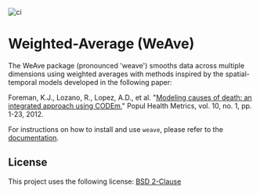 <!--- README template from https://github.com/scottydocs/README-template.md -->

![ci](https://github.com/ihmeuw-msca/weighted-average/actions/workflows/ci.yml/badge.svg)

# Weighted-Average (WeAve)

The WeAve package (pronounced 'weave') smooths data across multiple dimensions
using weighted averages with methods inspired by the spatial-temporal models
developed in the following paper:

Foreman, K.J., Lozano, R., Lopez, A.D., et al. "[Modeling causes
of death: an integrated approach using CODEm](https://pophealthmetrics.biomedcentral.com/articles/10.1186/1478-7954-10-1),"
Popul Health Metrics, vol. 10, no. 1, pp. 1-23, 2012.

For instructions on how to install and use `weave`, please refer to the
[documentation](https://ihmeuw-msca.github.io/weighted-average/).

## License

This project uses the following license: [BSD 2-Clause](./LICENSE)
